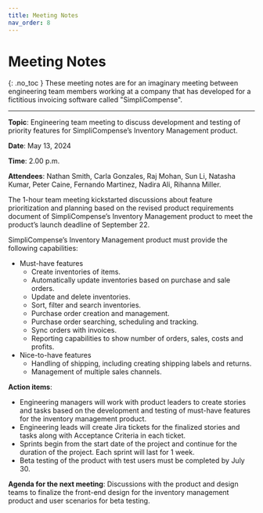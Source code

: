 ```yaml
---
title: Meeting Notes
nav_order: 8
---
```


# Meeting Notes
{: .no_toc }
These meeting notes are for an imaginary meeting between engineering team members working at a company that has developed for a fictitious invoicing software called "SimpliCompense".

------------------------------------

**Topic**: Engineering team meeting to discuss development and testing of priority features for SimpliCompense’s Inventory Management product.

**Date**: May 13, 2024

**Time**: 2.00 p.m.

**Attendees**: Nathan Smith, Carla Gonzales, Raj Mohan, Sun Li, Natasha Kumar, Peter Caine, Fernando Martinez, Nadira Ali, Rihanna Miller.

The 1-hour team meeting kickstarted discussions about feature prioritization and planning based on the revised product requirements document of SimpliCompense’s Inventory Management product to meet the product’s launch deadline of September 22.

SimpliCompense’s Inventory Management product must provide the following capabilities:
* Must-have features
  * Create inventories of items.
  * Automatically update inventories based on purchase and sale orders.
  * Update and delete inventories.
  * Sort, filter and search inventories.
  * Purchase order creation and management.
  * Purchase order searching, scheduling and tracking.
  * Sync orders with invoices.
  * Reporting capabilities to show number of orders, sales, costs and profits.
* Nice-to-have features
  * Handling of shipping, including creating shipping labels and returns.
  * Management of multiple sales channels.

**Action items**:
  * Engineering managers will work with product leaders to create stories and tasks based on the development and testing of must-have features for the inventory management product.
  * Engineering leads will create Jira tickets for the finalized stories and tasks along with Acceptance Criteria in each ticket.
  * Sprints begin from the start date of the project and continue for the duration of the project. Each sprint will last for 1 week.
  * Beta testing of the product with test users must be completed by July 30.

**Agenda for the next meeting**: Discussions with the product and design teams to finalize the front-end design for the inventory management product and user scenarios for beta testing.
